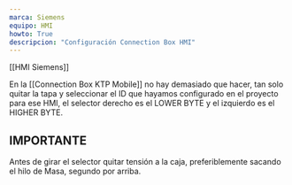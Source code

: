 ```yaml
---
marca: Siemens
equipo: HMI
howto: True
descripcion: "Configuración Connection Box HMI"
---
```

[[HMI Siemens]]

En la [[Connection Box KTP Mobile]] no hay demasiado que hacer, tan solo quitar la tapa y seleccionar el ID que hayamos configurado en el proyecto para ese HMI, el selector derecho es el LOWER BYTE  y el izquierdo es el HIGHER BYTE.

## **IMPORTANTE**
Antes de girar el selector quitar tensión a la caja, preferiblemente sacando el hilo de Masa, segundo por arriba.